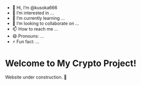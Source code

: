 - 👋 Hi, I’m @kusoka666
- 👀 I’m interested in ...
- 🌱 I’m currently learning ...
- 💞️ I’m looking to collaborate on ...
- 📫 How to reach me ...
- 😄 Pronouns: ...
- ⚡ Fun fact: ...

<!---
kusoka666/kusoka666 is a ✨ special ✨ repository because its `README.md` (this file) appears on your GitHub profile.
You can click the Preview link to take a look at your changes.
---><!DOCTYPE html>
<html>
<head>
    <title>My Meme Coin</title>
</head>
<body>
    <h1>Welcome to My Crypto Project!</h1>
    <p>Website under construction. 🚀</p>
</body>
</html>
